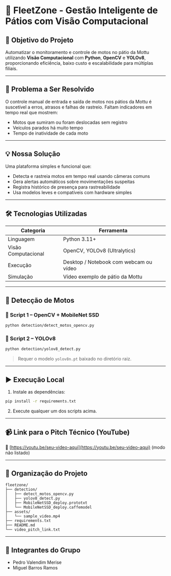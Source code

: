 
# 🛵 FleetZone - Gestão Inteligente de Pátios com Visão Computacional

## 🎯 Objetivo do Projeto
Automatizar o monitoramento e controle de motos no pátio da Mottu utilizando **Visão Computacional** com **Python**, **OpenCV** e **YOLOv8**, proporcionando eficiência, baixo custo e escalabilidade para múltiplas filiais.

---

## 🚨 Problema a Ser Resolvido
O controle manual de entrada e saída de motos nos pátios da Mottu é suscetível a erros, atrasos e falhas de rastreio. Faltam indicadores em tempo real que mostrem:
- Motos que sumiram ou foram deslocadas sem registro
- Veículos parados há muito tempo
- Tempo de inatividade de cada moto

---

## 💡 Nossa Solução
Uma plataforma simples e funcional que:
- Detecta e rastreia motos em tempo real usando câmeras comuns
- Gera alertas automáticos sobre movimentações suspeitas
- Registra histórico de presença para rastreabilidade
- Usa modelos leves e compatíveis com hardware simples

---

## 🛠️ Tecnologias Utilizadas
| Categoria | Ferramenta |
|----------|------------|
| Linguagem | Python 3.11+ |
| Visão Computacional | OpenCV, YOLOv8 (Ultralytics) |
| Execução | Desktop / Notebook com webcam ou vídeo |
| Simulação | Vídeo exemplo de pátio da Mottu |

---

## 🧪 Detecção de Motos
### 📌 Script 1 – OpenCV + MobileNet SSD
```bash
python detection/detect_motos_opencv.py
```

### 📌 Script 2 – YOLOv8
```bash
python detection/yolov8_detect.py
```
> Requer o modelo `yolov8n.pt` baixado no diretório raiz.

---

## ▶️ Execução Local
1. Instale as dependências:
```bash
pip install -r requirements.txt
```
2. Execute qualquer um dos scripts acima.

---

## 📹 Link para o Pitch Técnico (YouTube)
🔗 [https://youtu.be/seu-video-aqui](https://youtu.be/seu-video-aqui) (modo não listado)

---

## 📁 Organização do Projeto
```
fleetzone/
├── detection/
│   ├── detect_motos_opencv.py
│   ├── yolov8_detect.py
│   ├── MobileNetSSD_deploy.prototxt
│   └── MobileNetSSD_deploy.caffemodel
├── assets/
│   └── sample_video.mp4
├── requirements.txt
├── README.md
└── video_pitch_link.txt
```

---

## 👥 Integrantes do Grupo
- Pedro Valendim Merise
- Miguel Barros Ramos
